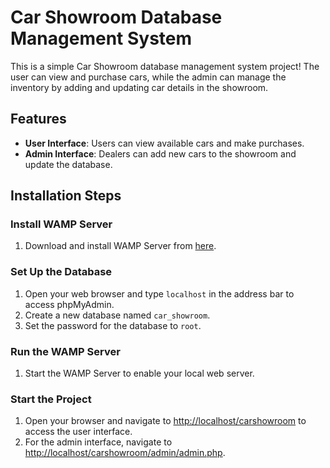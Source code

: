 # Car Showroom Database Management System

This is a simple Car Showroom database management system project! The user can view and purchase cars, while the admin can manage the inventory by adding and updating car details in the showroom.

## Features

- **User Interface**: Users can view available cars and make purchases.
- **Admin Interface**: Dealers can add new cars to the showroom and update the database.

## Installation Steps

### Install WAMP Server

1. Download and install WAMP Server from [here](https://www.wampserver.com/en/).

### Set Up the Database

1. Open your web browser and type `localhost` in the address bar to access phpMyAdmin.
2. Create a new database named `car_showroom`.
3. Set the password for the database to `root`.

### Run the WAMP Server

1. Start the WAMP Server to enable your local web server.

### Start the Project

1. Open your browser and navigate to [http://localhost/carshowroom](http://localhost/carshowroom) to access the user interface.
2. For the admin interface, navigate to [http://localhost/carshowroom/admin/admin.php](http://localhost/carshowroom/admin/admin.php).
